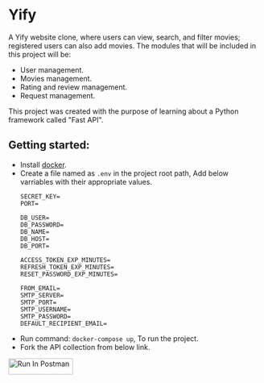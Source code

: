 # Yify
A Yify website clone, where users can view, search, and filter movies; registered users can also add movies. The modules that will be included in this project will be:

- User management.
- Movies management.
- Rating and review management.
- Request management.

This project was created with the purpose of learning about a Python framework called "Fast API".

## Getting started:
- Install [docker](https://www.docker.com/products/docker-desktop/).
- Create a file named as `.env` in the project root path, Add below varriables with their appropriate values.
    ```
    SECRET_KEY=
    PORT=

    DB_USER=
    DB_PASSWORD=
    DB_NAME=
    DB_HOST=
    DB_PORT=

    ACCESS_TOKEN_EXP_MINUTES=
    REFRESH_TOKEN_EXP_MINUTES=
    RESET_PASSWORD_EXP_MINUTES=

    FROM_EMAIL=
    SMTP_SERVER=
    SMTP_PORT=
    SMTP_USERNAME=
    SMTP_PASSWORD=
    DEFAULT_RECIPIENT_EMAIL=
    ```
- Run command: `docker-compose up`, To run the project.
- Fork the API collection from below link.

[<img src="https://run.pstmn.io/button.svg" alt="Run In Postman" style="width: 128px; height: 32px;">](https://god.gw.postman.com/run-collection/17396704-4bef6a1a-ae08-41b0-a358-738e44959abd?action=collection%2Ffork&source=rip_markdown&collection-url=entityId%3D17396704-4bef6a1a-ae08-41b0-a358-738e44959abd%26entityType%3Dcollection%26workspaceId%3D392b781a-05ab-415b-9eb8-456aca6f3129)